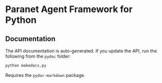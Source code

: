 # Paranet Agent Framework for Python

## Documentation

The API documentation is auto-generated.  If you update the API, run the following from the `pydoc` folder:
```python
python makedocs.py
```

Requires the `pydoc-markdown` package.